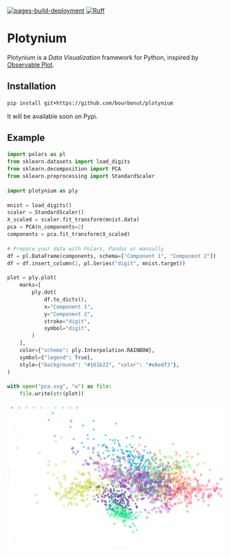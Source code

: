 [![pages-build-deployment](https://github.com/bourbonut/plotynium/actions/workflows/pages/pages-build-deployment/badge.svg)](https://bourbonut.github.io/plotynium)
[![Ruff](https://img.shields.io/badge/code_style-ruff-2a1833)](https://github.com/astral-sh/ruff)

# Plotynium

Plotynium is a *Data Visualization* framework for Python, inspired by  [Observable Plot](https://observablehq.com/plot/).

## Installation

```bash
pip install git+https://github.com/bourbonut/plotynium
```

It will be available soon on Pypi.

## Example

```py
import polars as pl
from sklearn.datasets import load_digits
from sklearn.decomposition import PCA
from sklearn.preprocessing import StandardScaler

import plotynium as ply

mnist = load_digits()
scaler = StandardScaler()
X_scaled = scaler.fit_transform(mnist.data)
pca = PCA(n_components=2)
components = pca.fit_transform(X_scaled)

# Prepare your data with Polars, Pandas or manually
df = pl.DataFrame(components, schema=["Component 1", "Component 2"])
df = df.insert_column(2, pl.Series("digit", mnist.target))

plot = ply.plot(
    marks=[
        ply.dot(
            df.to_dicts(),
            x="Component 1",
            y="Component 2",
            stroke="digit",
            symbol="digit",
        )
    ],
    color={"scheme": ply.Interpolation.RAINBOW},
    symbol={"legend": True},
    style={"background": "#161b22", "color": "#e6edf3"},
)

with open("pca.svg", "w") as file:
    file.write(str(plot))
```

<p align="center">
    <img src="https://raw.githubusercontent.com/bourbonut/plotynium/refs/heads/main/docs/images/pca.svg?sanitize=true"></img>
</p>
